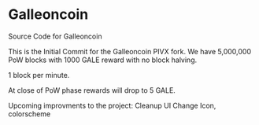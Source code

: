 # Galleoncoin
Source Code for Galleoncoin

This is the Initial Commit for the Galleoncoin PIVX fork.
We have 5,000,000 PoW blocks with 1000 GALE reward with no block halving.

1 block per minute.

At close of PoW phase rewards will drop to 5 GALE.

Upcoming improvments to the project:
Cleanup UI
Change Icon, colorscheme
